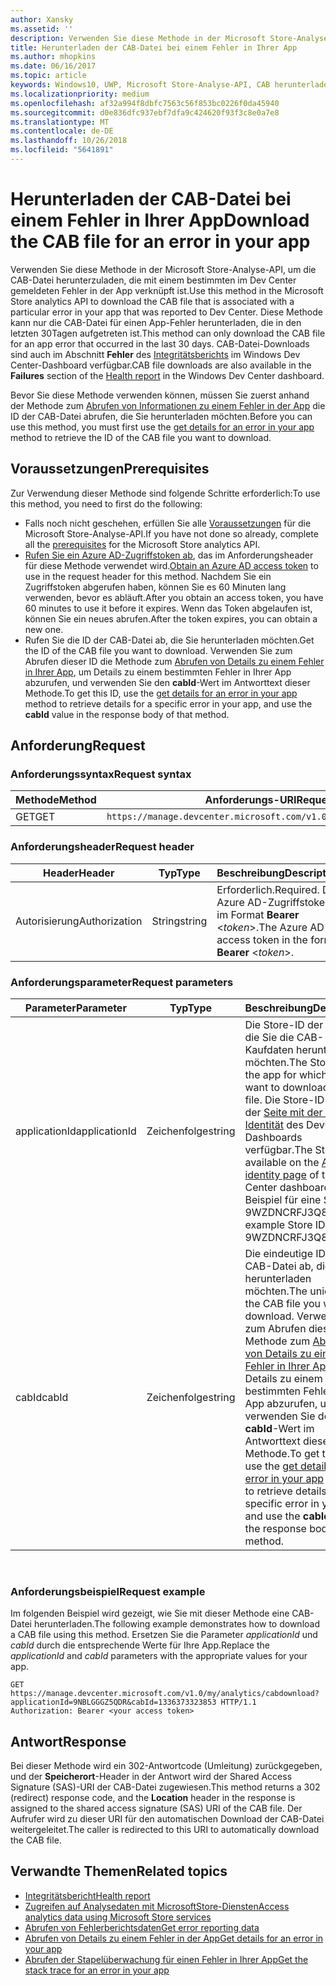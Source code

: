```yaml
---
author: Xansky
ms.assetid: ''
description: Verwenden Sie diese Methode in der Microsoft Store-Analyse-API, um die CAB-Datei für einen Fehler in der App herunterzuladen.
title: Herunterladen der CAB-Datei bei einem Fehler in Ihrer App
ms.author: mhopkins
ms.date: 06/16/2017
ms.topic: article
keywords: Windows10, UWP, Microsoft Store-Analyse-API, CAB herunterladen
ms.localizationpriority: medium
ms.openlocfilehash: af32a994f8dbfc7563c56f853bc0226f0da45940
ms.sourcegitcommit: d0e836dfc937ebf7dfa9c424620f93f3c8e0a7e8
ms.translationtype: MT
ms.contentlocale: de-DE
ms.lasthandoff: 10/26/2018
ms.locfileid: "5641891"
---
```

# <a name="download-the-cab-file-for-an-error-in-your-app"></a><span data-ttu-id="f4cd6-104">Herunterladen der CAB-Datei bei einem Fehler in Ihrer App</span><span class="sxs-lookup"><span data-stu-id="f4cd6-104">Download the CAB file for an error in your app</span></span>

<span data-ttu-id="f4cd6-105">Verwenden Sie diese Methode in der Microsoft Store-Analyse-API, um die CAB-Datei herunterzuladen, die mit einem bestimmten im Dev Center gemeldeten Fehler in der App verknüpft ist.</span><span class="sxs-lookup"><span data-stu-id="f4cd6-105">Use this method in the Microsoft Store analytics API to download the CAB file that is associated with a particular error in your app that was reported to Dev Center.</span></span> <span data-ttu-id="f4cd6-106">Diese Methode kann nur die CAB-Datei für einen App-Fehler herunterladen, die in den letzten 30Tagen aufgetreten ist.</span><span class="sxs-lookup"><span data-stu-id="f4cd6-106">This method can only download the CAB file for an app error that occurred in the last 30 days.</span></span> <span data-ttu-id="f4cd6-107">CAB-Datei-Downloads sind auch im Abschnitt **Fehler** des [Integritätsberichts](../publish/health-report.md) im Windows Dev Center-Dashboard verfügbar.</span><span class="sxs-lookup"><span data-stu-id="f4cd6-107">CAB file downloads are also available in the **Failures** section of the [Health report](../publish/health-report.md) in the Windows Dev Center dashboard.</span></span>

<span data-ttu-id="f4cd6-108">Bevor Sie diese Methode verwenden können, müssen Sie zuerst anhand der Methode zum [Abrufen von Informationen zu einem Fehler in der App](get-details-for-an-error-in-your-app.md) die ID der CAB-Datei abrufen, die Sie herunterladen möchten.</span><span class="sxs-lookup"><span data-stu-id="f4cd6-108">Before you can use this method, you must first use the [get details for an error in your app](get-details-for-an-error-in-your-app.md) method to retrieve the ID of the CAB file you want to download.</span></span>

## <a name="prerequisites"></a><span data-ttu-id="f4cd6-109">Voraussetzungen</span><span class="sxs-lookup"><span data-stu-id="f4cd6-109">Prerequisites</span></span>


<span data-ttu-id="f4cd6-110">Zur Verwendung dieser Methode sind folgende Schritte erforderlich:</span><span class="sxs-lookup"><span data-stu-id="f4cd6-110">To use this method, you need to first do the following:</span></span>

* <span data-ttu-id="f4cd6-111">Falls noch nicht geschehen, erfüllen Sie alle [Voraussetzungen](access-analytics-data-using-windows-store-services.md#prerequisites) für die Microsoft Store-Analyse-API.</span><span class="sxs-lookup"><span data-stu-id="f4cd6-111">If you have not done so already, complete all the [prerequisites](access-analytics-data-using-windows-store-services.md#prerequisites) for the Microsoft Store analytics API.</span></span>
* <span data-ttu-id="f4cd6-112">[Rufen Sie ein Azure AD-Zugriffstoken ab](access-analytics-data-using-windows-store-services.md#obtain-an-azure-ad-access-token), das im Anforderungsheader für diese Methode verwendet wird.</span><span class="sxs-lookup"><span data-stu-id="f4cd6-112">[Obtain an Azure AD access token](access-analytics-data-using-windows-store-services.md#obtain-an-azure-ad-access-token) to use in the request header for this method.</span></span> <span data-ttu-id="f4cd6-113">Nachdem Sie ein Zugriffstoken abgerufen haben, können Sie es 60 Minuten lang verwenden, bevor es abläuft.</span><span class="sxs-lookup"><span data-stu-id="f4cd6-113">After you obtain an access token, you have 60 minutes to use it before it expires.</span></span> <span data-ttu-id="f4cd6-114">Wenn das Token abgelaufen ist, können Sie ein neues abrufen.</span><span class="sxs-lookup"><span data-stu-id="f4cd6-114">After the token expires, you can obtain a new one.</span></span>
* <span data-ttu-id="f4cd6-115">Rufen Sie die ID der CAB-Datei ab, die Sie herunterladen möchten.</span><span class="sxs-lookup"><span data-stu-id="f4cd6-115">Get the ID of the CAB file you want to download.</span></span> <span data-ttu-id="f4cd6-116">Verwenden Sie zum Abrufen dieser ID die Methode zum [Abrufen von Details zu einem Fehler in Ihrer App](get-details-for-an-error-in-your-app.md), um Details zu einem bestimmten Fehler in Ihrer App abzurufen, und verwenden Sie den **cabId**-Wert im Antworttext dieser Methode.</span><span class="sxs-lookup"><span data-stu-id="f4cd6-116">To get this ID, use the [get details for an error in your app](get-details-for-an-error-in-your-app.md) method to retrieve details for a specific error in your app, and use the **cabId** value in the response body of that method.</span></span>

## <a name="request"></a><span data-ttu-id="f4cd6-117">Anforderung</span><span class="sxs-lookup"><span data-stu-id="f4cd6-117">Request</span></span>


### <a name="request-syntax"></a><span data-ttu-id="f4cd6-118">Anforderungssyntax</span><span class="sxs-lookup"><span data-stu-id="f4cd6-118">Request syntax</span></span>

| <span data-ttu-id="f4cd6-119">Methode</span><span class="sxs-lookup"><span data-stu-id="f4cd6-119">Method</span></span> | <span data-ttu-id="f4cd6-120">Anforderungs-URI</span><span class="sxs-lookup"><span data-stu-id="f4cd6-120">Request URI</span></span>                                                          |
|--------|----------------------------------------------------------------------|
| <span data-ttu-id="f4cd6-121">GET</span><span class="sxs-lookup"><span data-stu-id="f4cd6-121">GET</span></span>    | ```https://manage.devcenter.microsoft.com/v1.0/my/analytics/cabdownload``` |


### <a name="request-header"></a><span data-ttu-id="f4cd6-122">Anforderungsheader</span><span class="sxs-lookup"><span data-stu-id="f4cd6-122">Request header</span></span>

| <span data-ttu-id="f4cd6-123">Header</span><span class="sxs-lookup"><span data-stu-id="f4cd6-123">Header</span></span>        | <span data-ttu-id="f4cd6-124">Typ</span><span class="sxs-lookup"><span data-stu-id="f4cd6-124">Type</span></span>   | <span data-ttu-id="f4cd6-125">Beschreibung</span><span class="sxs-lookup"><span data-stu-id="f4cd6-125">Description</span></span>                                                                 |
|---------------|--------|-----------------------------------------------------------------------------|
| <span data-ttu-id="f4cd6-126">Autorisierung</span><span class="sxs-lookup"><span data-stu-id="f4cd6-126">Authorization</span></span> | <span data-ttu-id="f4cd6-127">String</span><span class="sxs-lookup"><span data-stu-id="f4cd6-127">string</span></span> | <span data-ttu-id="f4cd6-128">Erforderlich.</span><span class="sxs-lookup"><span data-stu-id="f4cd6-128">Required.</span></span> <span data-ttu-id="f4cd6-129">Das Azure AD-Zugriffstoken im Format **Bearer** &lt;*token*&gt;.</span><span class="sxs-lookup"><span data-stu-id="f4cd6-129">The Azure AD access token in the form **Bearer** &lt;*token*&gt;.</span></span> |


### <a name="request-parameters"></a><span data-ttu-id="f4cd6-130">Anforderungsparameter</span><span class="sxs-lookup"><span data-stu-id="f4cd6-130">Request parameters</span></span>

| <span data-ttu-id="f4cd6-131">Parameter</span><span class="sxs-lookup"><span data-stu-id="f4cd6-131">Parameter</span></span>        | <span data-ttu-id="f4cd6-132">Typ</span><span class="sxs-lookup"><span data-stu-id="f4cd6-132">Type</span></span>   |  <span data-ttu-id="f4cd6-133">Beschreibung</span><span class="sxs-lookup"><span data-stu-id="f4cd6-133">Description</span></span>      |  <span data-ttu-id="f4cd6-134">Erforderlich</span><span class="sxs-lookup"><span data-stu-id="f4cd6-134">Required</span></span>  |
|---------------|--------|---------------|------|
| <span data-ttu-id="f4cd6-135">applicationId</span><span class="sxs-lookup"><span data-stu-id="f4cd6-135">applicationId</span></span> | <span data-ttu-id="f4cd6-136">Zeichenfolge</span><span class="sxs-lookup"><span data-stu-id="f4cd6-136">string</span></span> | <span data-ttu-id="f4cd6-137">Die Store-ID der App, für die Sie die CAB-Kaufdaten herunterladen möchten.</span><span class="sxs-lookup"><span data-stu-id="f4cd6-137">The Store ID of the app for which you want to download a CAB file.</span></span> <span data-ttu-id="f4cd6-138">Die Store-ID ist auf der [Seite mit der App-Identität](../publish/view-app-identity-details.md) des DevCenter-Dashboards verfügbar.</span><span class="sxs-lookup"><span data-stu-id="f4cd6-138">The Store ID is available on the [App identity page](../publish/view-app-identity-details.md) of the Dev Center dashboard.</span></span> <span data-ttu-id="f4cd6-139">Beispiel für eine Store-ID: 9WZDNCRFJ3Q8.</span><span class="sxs-lookup"><span data-stu-id="f4cd6-139">An example Store ID is 9WZDNCRFJ3Q8.</span></span> |  <span data-ttu-id="f4cd6-140">Ja</span><span class="sxs-lookup"><span data-stu-id="f4cd6-140">Yes</span></span>  |
| <span data-ttu-id="f4cd6-141">cabId</span><span class="sxs-lookup"><span data-stu-id="f4cd6-141">cabId</span></span> | <span data-ttu-id="f4cd6-142">Zeichenfolge</span><span class="sxs-lookup"><span data-stu-id="f4cd6-142">string</span></span> | <span data-ttu-id="f4cd6-143">Die eindeutige ID der CAB-Datei ab, die Sie herunterladen möchten.</span><span class="sxs-lookup"><span data-stu-id="f4cd6-143">The unique ID of the CAB file you want to download.</span></span> <span data-ttu-id="f4cd6-144">Verwenden Sie zum Abrufen dieser ID die Methode zum [Abrufen von Details zu einem Fehler in Ihrer App](get-details-for-an-error-in-your-app.md), um Details zu einem bestimmten Fehler in Ihrer App abzurufen, und verwenden Sie den **cabId**-Wert im Antworttext dieser Methode.</span><span class="sxs-lookup"><span data-stu-id="f4cd6-144">To get this ID, use the [get details for an error in your app](get-details-for-an-error-in-your-app.md) method to retrieve details for a specific error in your app, and use the **cabId** value in the response body of that method.</span></span> |  <span data-ttu-id="f4cd6-145">Ja</span><span class="sxs-lookup"><span data-stu-id="f4cd6-145">Yes</span></span>  |

 
### <a name="request-example"></a><span data-ttu-id="f4cd6-146">Anforderungsbeispiel</span><span class="sxs-lookup"><span data-stu-id="f4cd6-146">Request example</span></span>

<span data-ttu-id="f4cd6-147">Im folgenden Beispiel wird gezeigt, wie Sie mit dieser Methode eine CAB-Datei herunterladen.</span><span class="sxs-lookup"><span data-stu-id="f4cd6-147">The following example demonstrates how to download a CAB file using this method.</span></span> <span data-ttu-id="f4cd6-148">Ersetzen Sie die Parameter *applicationId* und *cabId* durch die entsprechende Werte für Ihre App.</span><span class="sxs-lookup"><span data-stu-id="f4cd6-148">Replace the *applicationId* and *cabId* parameters with the appropriate values for your app.</span></span>

```syntax
GET https://manage.devcenter.microsoft.com/v1.0/my/analytics/cabdownload?applicationId=9NBLGGGZ5QDR&cabId=1336373323853 HTTP/1.1
Authorization: Bearer <your access token>
```

## <a name="response"></a><span data-ttu-id="f4cd6-149">Antwort</span><span class="sxs-lookup"><span data-stu-id="f4cd6-149">Response</span></span>

<span data-ttu-id="f4cd6-150">Bei dieser Methode wird ein 302-Antwortcode (Umleitung) zurückgegeben, und der **Speicherort**-Header in der Antwort wird der Shared Access Signature (SAS)-URI der CAB-Datei zugewiesen.</span><span class="sxs-lookup"><span data-stu-id="f4cd6-150">This method returns a 302 (redirect) response code, and the **Location** header in the response is assigned to the shared access signature (SAS) URI of the CAB file.</span></span> <span data-ttu-id="f4cd6-151">Der Aufrufer wird zu dieser URI für den automatischen Download der CAB-Datei weitergeleitet.</span><span class="sxs-lookup"><span data-stu-id="f4cd6-151">The caller is redirected to this URI to automatically download the CAB file.</span></span>

## <a name="related-topics"></a><span data-ttu-id="f4cd6-152">Verwandte Themen</span><span class="sxs-lookup"><span data-stu-id="f4cd6-152">Related topics</span></span>

* [<span data-ttu-id="f4cd6-153">Integritätsbericht</span><span class="sxs-lookup"><span data-stu-id="f4cd6-153">Health report</span></span>](../publish/health-report.md)
* [<span data-ttu-id="f4cd6-154">Zugreifen auf Analysedaten mit MicrosoftStore-Diensten</span><span class="sxs-lookup"><span data-stu-id="f4cd6-154">Access analytics data using Microsoft Store services</span></span>](access-analytics-data-using-windows-store-services.md)
* [<span data-ttu-id="f4cd6-155">Abrufen von Fehlerberichtsdaten</span><span class="sxs-lookup"><span data-stu-id="f4cd6-155">Get error reporting data</span></span>](get-error-reporting-data.md)
* [<span data-ttu-id="f4cd6-156">Abrufen von Details zu einem Fehler in der App</span><span class="sxs-lookup"><span data-stu-id="f4cd6-156">Get details for an error in your app</span></span>](get-details-for-an-error-in-your-app.md)
* [<span data-ttu-id="f4cd6-157">Abrufen der Stapelüberwachung für einen Fehler in Ihrer App</span><span class="sxs-lookup"><span data-stu-id="f4cd6-157">Get the stack trace for an error in your app</span></span>](get-the-stack-trace-for-an-error-in-your-app.md)
